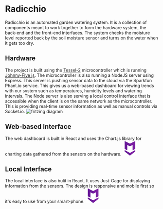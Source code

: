 # Radicchio
Radicchio is an automated garden watering system.  It is a collection of components meant to work together to form the hardware system, the back-end and the front-end interfaces.  The system checks the moisture level reported back by the soil moisture sensor and turns on the water when it gets too dry.  
## Hardware
The project is built using the [Tessel-2](https://tessel.io/) microcontroller which is running [Johnny-Five js](http://johnny-five.io/).  The microcontroller is also running a NodeJS server using Express.  This server is pushing sensor data to the cloud via the Sparkfun Phant.io service.  This gives us a web-based dashboard for viewing trends with our system such as temperatures, humidity levels and watering intervals.  The Node server is also serving a local control interface that is accessible when the client is on the same network as the microcontroller.  This is providing real-time sensor information as well as manual controls via Socket.io.
![fritzing diagram](https://github.com/Jeff-Duke/radicchio/blob/master/radicchio/public/Screen%20Shot%202016-11-05%20at%2013.11.25.png "Fritzing Diagram of the hardware")

## Web-based Interface
The web dashboard is built in React and uses the Chart.js library for charting data gathered from the sensors on the hardware. ![alt text](https://github.com/adam-p/markdown-here/raw/master/src/common/images/icon48.png "Logo Title Text 1")

## Local Interface
The local interface is also bulit in React.  It uses Just-Gage for displaying information from the sensors. The design is responsive and mobile first so it's easy to use from your smart-phone. 
![alt text](https://github.com/adam-p/markdown-here/raw/master/src/common/images/icon48.png "Logo Title Text 1")

